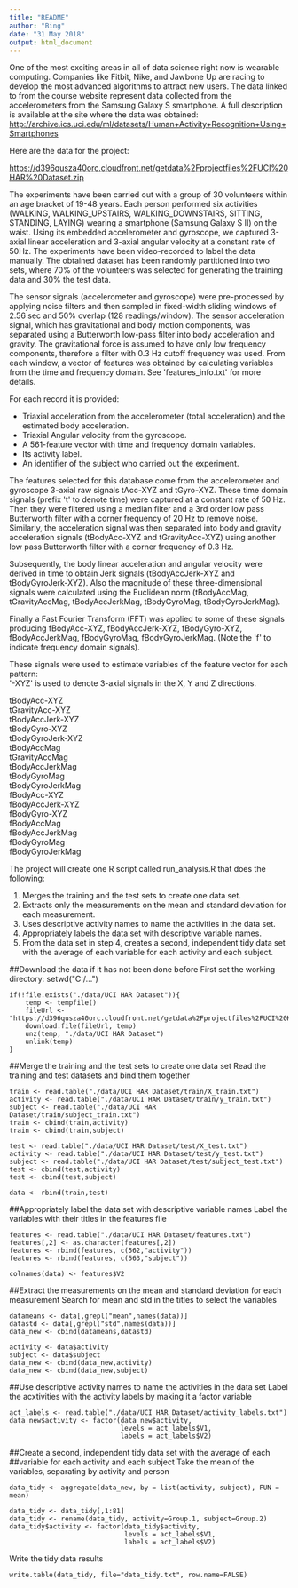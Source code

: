 ```yaml
---
title: "README"
author: "Bing"
date: "31 May 2018"
output: html_document
---
```


One of the most exciting areas in all of data science right now is wearable computing. Companies like Fitbit, Nike, and Jawbone Up are racing to develop the most advanced algorithms to attract new users. The data linked to from the course website represent data collected from the accelerometers from the Samsung Galaxy S smartphone. A full description is available at the site where the data was obtained: 
http://archive.ics.uci.edu/ml/datasets/Human+Activity+Recognition+Using+Smartphones 

Here are the data for the project: 

https://d396qusza40orc.cloudfront.net/getdata%2Fprojectfiles%2FUCI%20HAR%20Dataset.zip 

The experiments have been carried out with a group of 30 volunteers within an age bracket of 19-48 years. Each person performed six activities (WALKING, WALKING_UPSTAIRS, WALKING_DOWNSTAIRS, SITTING, STANDING, LAYING) wearing a smartphone (Samsung Galaxy S II) on the waist. Using its embedded accelerometer and gyroscope, we captured 3-axial linear acceleration and 3-axial angular velocity at a constant rate of 50Hz. The experiments have been video-recorded to label the data manually. The obtained dataset has been randomly partitioned into two sets, where 70% of the volunteers was selected for generating the training data and 30% the test data. 

The sensor signals (accelerometer and gyroscope) were pre-processed by applying noise filters and then sampled in fixed-width sliding windows of 2.56 sec and 50% overlap (128 readings/window). The sensor acceleration signal, which has gravitational and body motion components, was separated using a Butterworth low-pass filter into body acceleration and gravity. The gravitational force is assumed to have only low frequency components, therefore a filter with 0.3 Hz cutoff frequency was used. From each window, a vector of features was obtained by calculating variables from the time and frequency domain. See 'features_info.txt' for more details. 

For each record it is provided:

- Triaxial acceleration from the accelerometer (total acceleration) and the estimated body acceleration.  
- Triaxial Angular velocity from the gyroscope.   
- A 561-feature vector with time and frequency domain variables.   
- Its activity label.   
- An identifier of the subject who carried out the experiment.  



The features selected for this database come from the accelerometer and gyroscope 3-axial raw signals tAcc-XYZ and tGyro-XYZ. These time domain signals (prefix 't' to denote time) were captured at a constant rate of 50 Hz. Then they were filtered using a median filter and a 3rd order low pass Butterworth filter with a corner frequency of 20 Hz to remove noise. Similarly, the acceleration signal was then separated into body and gravity acceleration signals (tBodyAcc-XYZ and tGravityAcc-XYZ) using another low pass Butterworth filter with a corner frequency of 0.3 Hz. 

Subsequently, the body linear acceleration and angular velocity were derived in time to obtain Jerk signals (tBodyAccJerk-XYZ and tBodyGyroJerk-XYZ). Also the magnitude of these three-dimensional signals were calculated using the Euclidean norm (tBodyAccMag, tGravityAccMag, tBodyAccJerkMag, tBodyGyroMag, tBodyGyroJerkMag). 

Finally a Fast Fourier Transform (FFT) was applied to some of these signals producing fBodyAcc-XYZ, fBodyAccJerk-XYZ, fBodyGyro-XYZ, fBodyAccJerkMag, fBodyGyroMag, fBodyGyroJerkMag. (Note the 'f' to indicate frequency domain signals). 

These signals were used to estimate variables of the feature vector for each pattern:  
'-XYZ' is used to denote 3-axial signals in the X, Y and Z directions.

tBodyAcc-XYZ  
tGravityAcc-XYZ  
tBodyAccJerk-XYZ  
tBodyGyro-XYZ  
tBodyGyroJerk-XYZ  
tBodyAccMag  
tGravityAccMag  
tBodyAccJerkMag  
tBodyGyroMag  
tBodyGyroJerkMag  
fBodyAcc-XYZ  
fBodyAccJerk-XYZ  
fBodyGyro-XYZ  
fBodyAccMag  
fBodyAccJerkMag  
fBodyGyroMag  
fBodyGyroJerkMag  




The project will create one R script called run_analysis.R that does the following:

1. Merges the training and the test sets to create one data set.  
2. Extracts only the measurements on the mean and standard deviation for each measurement.   
3. Uses descriptive activity names to name the activities in the data set.  
4. Appropriately labels the data set with descriptive variable names.   
5. From the data set in step 4, creates a second, independent tidy data set with the average of each variable for each activity and each subject.  


##Download the data if it has not been done before
First set the working directory:
setwd("C:/...")
```{r}
if(!file.exists("./data/UCI HAR Dataset")){
    temp <- tempfile()
    fileUrl <- "https://d396qusza40orc.cloudfront.net/getdata%2Fprojectfiles%2FUCI%20HAR%20Dataset.zip"
    download.file(fileUrl, temp)
    unz(temp, "./data/UCI HAR Dataset")
    unlink(temp)
} 
```

##Merge the training and the test sets to create one data set
Read the training and test datasets and bind them together

```{r}
train <- read.table("./data/UCI HAR Dataset/train/X_train.txt")
activity <- read.table("./data/UCI HAR Dataset/train/y_train.txt")
subject <- read.table("./data/UCI HAR Dataset/train/subject_train.txt")
train <- cbind(train,activity)
train <- cbind(train,subject)

test <- read.table("./data/UCI HAR Dataset/test/X_test.txt")
activity <- read.table("./data/UCI HAR Dataset/test/y_test.txt")
subject <- read.table("./data/UCI HAR Dataset/test/subject_test.txt")
test <- cbind(test,activity)
test <- cbind(test,subject)

data <- rbind(train,test)
```

##Appropriately label the data set with descriptive variable names 
Label the variables with their titles in the features file

```{r}
features <- read.table("./data/UCI HAR Dataset/features.txt")
features[,2] <- as.character(features[,2])
features <- rbind(features, c(562,"activity"))
features <- rbind(features, c(563,"subject"))

colnames(data) <- features$V2
```

##Extract the measurements on the mean and standard deviation for each measurement
Search for mean and std in the titles to select the variables
```{r}
datameans <- data[,grepl("mean",names(data))]
datastd <- data[,grepl("std",names(data))]
data_new <- cbind(datameans,datastd)

activity <- data$activity
subject <- data$subject
data_new <- cbind(data_new,activity)
data_new <- cbind(data_new,subject)
```

##Use descriptive activity names to name the activities in the data set
Label the acxtivities with the activity labels by making it a factor variable
```{r}
act_labels <- read.table("./data/UCI HAR Dataset/activity_labels.txt")
data_new$activity <- factor(data_new$activity,
                            levels = act_labels$V1,
                            labels = act_labels$V2)
```

##Create a second, independent tidy data set with the average of each 
##variable for each activity and each subject
Take the mean of the variables, separating by activity and person

```{r}
data_tidy <- aggregate(data_new, by = list(activity, subject), FUN = mean)

data_tidy <- data_tidy[,1:81]
data_tidy <- rename(data_tidy, activity=Group.1, subject=Group.2)
data_tidy$activity <- factor(data_tidy$activity,
                             levels = act_labels$V1,
                             labels = act_labels$V2)
```

Write the tidy data results
```{r}
write.table(data_tidy, file="data_tidy.txt", row.name=FALSE)
```
            
            